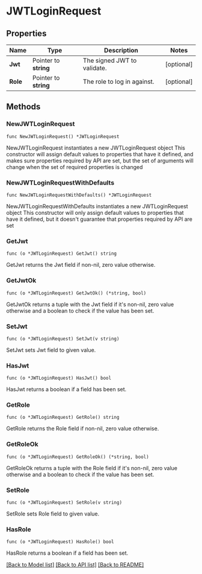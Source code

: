 # JWTLoginRequest


## Properties

Name | Type | Description | Notes
------------ | ------------- | ------------- | -------------
**Jwt** | Pointer to **string** | The signed JWT to validate. | [optional] 
**Role** | Pointer to **string** | The role to log in against. | [optional] 



## Methods


### NewJWTLoginRequest

`func NewJWTLoginRequest() *JWTLoginRequest`

NewJWTLoginRequest instantiates a new JWTLoginRequest object
This constructor will assign default values to properties that have it defined,
and makes sure properties required by API are set, but the set of arguments
will change when the set of required properties is changed

### NewJWTLoginRequestWithDefaults

`func NewJWTLoginRequestWithDefaults() *JWTLoginRequest`

NewJWTLoginRequestWithDefaults instantiates a new JWTLoginRequest object
This constructor will only assign default values to properties that have it defined,
but it doesn't guarantee that properties required by API are set


### GetJwt

`func (o *JWTLoginRequest) GetJwt() string`

GetJwt returns the Jwt field if non-nil, zero value otherwise.

### GetJwtOk

`func (o *JWTLoginRequest) GetJwtOk() (*string, bool)`

GetJwtOk returns a tuple with the Jwt field if it's non-nil, zero value otherwise
and a boolean to check if the value has been set.

### SetJwt

`func (o *JWTLoginRequest) SetJwt(v string)`

SetJwt sets Jwt field to given value.


### HasJwt

`func (o *JWTLoginRequest) HasJwt() bool`

HasJwt returns a boolean if a field has been set.




### GetRole

`func (o *JWTLoginRequest) GetRole() string`

GetRole returns the Role field if non-nil, zero value otherwise.

### GetRoleOk

`func (o *JWTLoginRequest) GetRoleOk() (*string, bool)`

GetRoleOk returns a tuple with the Role field if it's non-nil, zero value otherwise
and a boolean to check if the value has been set.

### SetRole

`func (o *JWTLoginRequest) SetRole(v string)`

SetRole sets Role field to given value.


### HasRole

`func (o *JWTLoginRequest) HasRole() bool`

HasRole returns a boolean if a field has been set.









[[Back to Model list]](../README.md#documentation-for-models) [[Back to API list]](../README.md#documentation-for-api-endpoints) [[Back to README]](../README.md)


